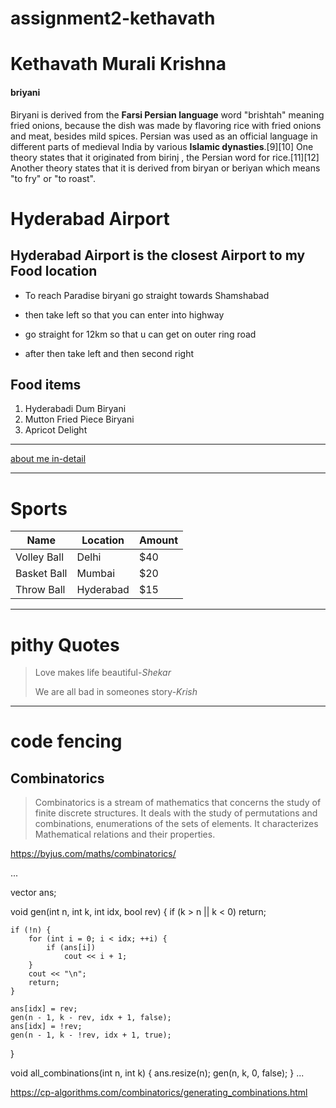 # assignment2-kethavath
# Kethavath Murali Krishna
#### briyani
Biryani is derived from the **Farsi Persian language** word "brishtah" meaning fried onions, because the dish was made by flavoring rice with fried onions and meat, besides mild spices. Persian was used as an official language in different parts of medieval India by various **Islamic dynasties**.[9][10] One theory states that it originated from birinj , the Persian word for rice.[11][12] Another theory states that it is derived from biryan or beriyan  which means "to fry" or "to roast".

# Hyderabad Airport
## Hyderabad Airport is the closest Airport to my Food location

   - To reach Paradise biryani go straight towards Shamshabad

   - then take left so that you can enter into highway

   - go straight for 12km so that u can get on outer ring road

   - after then take left and then second right

   ## Food items
   
   1. Hyderabadi Dum Biryani
   2. Mutton Fried Piece Biryani
   3. Apricot Delight

   --------------------------------------------------------------------------------------------------

   [about me in-detail](https://github.com/kool-195/assignment2-kethavath/blob/main/AboutMe)


   ---------------------------------------------------------------------------------------------------

# Sports

| Name   | Location   | Amount   |
|--------|------------|----------|
| Volley Ball   |Delhi   | $40   |
| Basket Ball   | Mumbai   | $20   |
| Throw Ball   | Hyderabad   |$15   |

--------------------------------------------------------------------------------------------------------

# pithy Quotes

>Love makes life beautiful-*Shekar*
>
>We are all bad in someones story-*Krish*

---------------------------------------------------------------------------------------------------------

# code fencing

## Combinatorics

> Combinatorics is a stream of mathematics that concerns the study of finite discrete structures. It deals with the study of permutations and combinations, enumerations of the sets of elements. It characterizes Mathematical relations and their properties.

<https://byjus.com/maths/combinatorics/>

...

vector<int> ans;

void gen(int n, int k, int idx, bool rev) {
    if (k > n || k < 0)
        return;

    if (!n) {
        for (int i = 0; i < idx; ++i) {
            if (ans[i])
                cout << i + 1;
        }
        cout << "\n";
        return;
    }

    ans[idx] = rev;
    gen(n - 1, k - rev, idx + 1, false);
    ans[idx] = !rev;
    gen(n - 1, k - !rev, idx + 1, true);
}

void all_combinations(int n, int k) {
    ans.resize(n);
    gen(n, k, 0, false);
}
...

<https://cp-algorithms.com/combinatorics/generating_combinations.html>